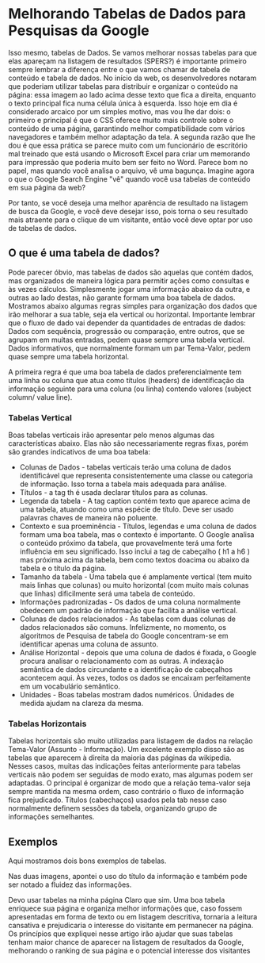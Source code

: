 # Melhorando Tabelas de Dados para Pesquisas da Google

Isso mesmo, tabelas de Dados. Se vamos melhorar nossas tabelas para que elas apareçam na listagem de resultados (SPERS?) é importante primeiro sempre lembrar a diferença entre o que vamos chamar de tabela de conteúdo e tabela de dados. 
No início da web, os desenvolvedores notaram que poderiam utilizar tabelas para distribuir e organizar o conteúdo na página: essa imagem ao lado acima desse texto que fica a direita, enquanto o texto principal fica numa célula única à esquerda. Isso hoje em dia é considerado arcaico por um simples motivo, mas vou lhe dar dois: o primeiro e principal é que o CSS oferece muito mais controle sobre o conteúdo de uma página, garantindo melhor compatibilidade com vários navegadores e também melhor adaptação da tela. 
A segunda razão que lhe dou é que essa prática se parece muito com um funcionário de escritório mal treinado que está usando o Microsoft Excel para criar um memorando para impressão que poderia muito bem ser feito no Word. Parece bom no papel, mas quando você analisa o arquivo, vê uma bagunça. Imagine agora o que o Google Search Engine "vê" quando você usa tabelas de conteúdo em sua página da web?

Por tanto, se você deseja uma melhor aparência de resultado na listagem de busca da Google, e você deve desejar isso, pois torna o seu resultado mais atraente para o clique de um visitante, então você deve optar por uso de tabelas de dados.

## O que é uma tabela de dados?
Pode parecer óbvio, mas tabelas de dados são aquelas que contém dados, mas organizados de maneira lógica para permitir ações como consultas e às vezes cálculos. Simplesmente jogar uma informação abaixo da outra, e outras ao lado destas, não garante formam uma boa tabela de dados.
Mostramos abaixo algumas regras simples para organização dos dados que irão melhorar a sua table, seja ela vertical ou horizontal. Importante lembrar que o fluxo de dado vai depender da quantidades de entradas de dados:
Dados com sequência, progressão ou comparação, entre outros, que se agrupam em muitas entradas, pedem quase sempre uma tabela vertical.
Dados informativos, que normalmente formam um par Tema-Valor, pedem quase sempre uma tabela horizontal.

A primeira regra é que uma boa tabela de dados preferencialmente tem uma linha ou coluna que atua como títulos (headers) de identificação da informação seguinte para uma coluna (ou linha) contendo valores (subject column/ value line). 
### Tabelas Vertical
Boas tabelas verticais irão apresentar pelo menos algumas das características abaixo. Elas não são necessariamente regras fixas, porém são grandes indicativos de uma boa tabela:
- Colunas de Dados - tabelas verticais terão uma coluna de dados identificável que representa consistentemente uma classe ou categoria de informação. Isso torna a tabela mais adequada para análise.
- Títulos - a tag th é usada declarar títulos para as colunas.
- Legenda da tabela - A tag caption contém texto que aparece acima de uma tabela, atuando como uma espécie de título. Deve ser usado palavras chaves de maneira não poluente.
- Contexto e sua proeminência - Títulos, legendas e uma coluna de dados formam uma boa tabela, mas o contexto é importante. O Google analisa o conteúdo próximo da tabela, que provavelmente terá uma forte influência em seu significado. Isso inclui a tag de cabeçalho ( h1 a h6 ) mas próxima acima da tabela, bem como textos doacima ou abaixo da tabela e o título da página.
- Tamanho da tabela - Uma tabela que é amplamente vertical (tem muito mais linhas que colunas) ou muito horizontal (com muito mais colunas que linhas)  dificilmente será uma tabela de conteúdo.
- Informações padronizadas - Os dados de uma coluna normalmente obedecem um padrão de informação que facilita a análise vertical.
- Colunas de dados relacionados - As tabelas com duas colunas de dados relacionados são comuns. Infelizmente, no momento, os algoritmos de Pesquisa de tabela do Google concentram-se em identificar apenas uma coluna de assunto.
- Análise Horizontal - depois que uma coluna de dados é fixada, o Google procura analisar o relacionamento com as outras. A indexação semântica de dados circundante e a identificação de cabeçalhos acontecem aqui. Às vezes, todos os dados se encaixam perfeitamente em um vocabulário semântico.
- Unidades - Boas tabelas mostram dados numéricos. Únidades de medida ajudam na clareza da mesma.

### Tabelas Horizontais
Tabelas horizontais são muito utilizadas para listagem de dados na relação Tema-Valor (Assunto - Informação). Um excelente exemplo disso são as tabelas que aparecem à direita da maioria das páginas da wikipedia.
Nesses casos, muitas das indicações feitas anteriormente para tabelas verticais não podem ser seguidas de modo exato, mas algumas podem ser adaptadas.
O principal é organizar de modo que a relação tema-valor seja sempre mantida na mesma ordem, caso contrário o fluxo de informação fica prejudicado.
Títulos (cabechaços) usados pela tab <th> nesse caso normalmente definem sessões da tabela, organizando grupo de informações semelhantes.

## Exemplos
Aqui mostramos dois bons exemplos de tabelas.

Nas duas imagens, apontei o uso do título da informação e também pode ser notado a fluidez das informações.

Devo usar tabelas na minha página
Claro que sim. Uma boa tabela enriquece sua página e organiza melhor informações que, caso fossem apresentadas em forma de texto ou em listagem descritiva, tornaria a leitura cansativa e prejudicaria o interesse do visitante em permanecer na página.
Os princípios que expliquei nesse artigo irão ajudar que suas tabelas tenham maior chance de aparecer na listagem de resultados da Google, melhorando o ranking de sua página e o potencial interesse dos visitantes